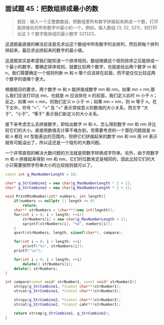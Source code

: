 ## 面试题 45：把数组排成最小的数

> 题目：输入一个正整数数组，把数组里所有数字拼接起来排成一个数，打印能拼接处的所有数字中最小的一个。例如，输入数组 {3, 32, 321}，则打印出这 3 个数字能排成的最小数字 321323。

这道题最直接的解法应该是先求出这个数组中所有数字的全排列，然后把每个排列拼起来，最后求出拼起来的数字的最小值。

这道题其实是希望我们能知道一个排序规则，数组根据这个规则排序之后能排成一个最小的数字。要确定排序规则，就要比较两个数字，也就是给出两个数字 m 和 n，我们需要确定一个规则判断 m 和 n 哪个应该排在前面，而不是仅仅比较这两个数字的值哪个更大。

根据题目的要求，两个数字 m 和 n 能拼接成数字 mn 和 nm。如果 mn < nm,那么我们应该打印出 mn，也就是 m 应该排在 n 的前面，我们定义此时 m 小于 n；反之，如果 nm < mn，则我们定义 n 小于 m；如果 mn = nm，则 m 等于 n。在下文中，符号 “<”、“>” 及 “=” 表示常规意义的数值的大小关系，而文字 “大于”、“小于”、“等于” 表示我们新定义的大小关系。

接下来考虑怎么去拼接数字，即给出数字 m 和 n，怎么得到数字 mn 和 nm 并比较它们的大小。直接用数值去计算不难办到，但需要考虑的一个潜在问题就是 m 和 n 都在 int 型能表达的范围内，但把它们拼接起来的数字 mn 和 nm 用 int 表示就有可能溢出了，所以这还是一个隐形的大数问题。

一个非常直观的解决大数问题的方法就是把数字转换成字符串。另外，由于把数字 m 和 n 拼接起来得到 mn 和 nm，它们的位数肯定是相同的，因此比较它们的大小只需要按照字符串大小的比较规则就可以了。

```cpp
const int g_MaxNumberLength = 10;

char* g_StrCombine1 = new char[g_MaxNumberLength * 2 + 1];
char* g_StrCombine2 = new char[g_MaxNumberLength * 2 + 1];

void PrintMinNumber(int* numbers, int length){
    if(numbers == nullptr || length <= 0)
        return;
    char** strNumbers = (char**)(new int[legnth]);
    for(int i = 0; i < length; ++i){
        strNumbers[i] = new char[g_MaxNumberLength + 1];
        sprintf(strNumbers[i], "%d", numbers[i]);
    }
    qsort(strNumbers, length, sizeof(char*), compare);

    for(int i = 0; i < length; ++i)
        printf("%s", strNumbers[i]);
    printf("\n");

    for(int i = 0; i < length; ++i)
        delete[] strNumbers[i];
    delete[] strNumbers;
}

int compare(const void* strNumber1, const void* strNumber2){
    strcpy(g_StrCombine1, *(const char**)strNumber1);
    strcat(g_StrCombine1, *(const char**)strNumber2);

    strcpy(g_StrCombine2, *(const char**)strNumber2);
    strcat(g_StrCombine2, *(const cahr**)strNumber1);

    return strcmp(g_StrCombine1, g_StrCombine2);
}
```